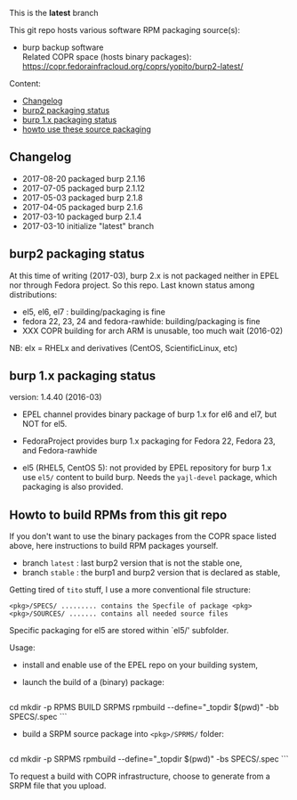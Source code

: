 
This is the **latest** branch

This git repo hosts various software RPM packaging source(s):

* burp backup software  
    Related COPR space (hosts binary packages): https://copr.fedorainfracloud.org/coprs/yopito/burp2-latest/

Content:

* [Changelog](#changelog)
* [burp2 packaging status](#burp2-packaging-status)
* [burp 1.x packaging status](#burp-1x-packaging-status)
* [howto use these source packaging](#howto-use-these-source-packaging)


## Changelog

* 2017-08-20 packaged burp 2.1.16
* 2017-07-05 packaged burp 2.1.12
* 2017-05-03 packaged burp 2.1.8
* 2017-04-05 packaged burp 2.1.6
* 2017-03-10 packaged burp 2.1.4
* 2017-03-10 initialize "latest" branch

## burp2 packaging status

At this time of writing (2017-03), burp 2.x is not packaged neither in EPEL nor through Fedora project. So this repo. 
Last known status among distributions: 

* el5, el6, el7 : building/packaging is fine
* fedora 22, 23, 24 and fedora-rawhide: building/packaging is fine
* XXX COPR building for arch ARM is unusable, too much wait (2016-02)

NB: elx = RHELx and derivatives  (CentOS, ScientificLinux, etc)


## burp 1.x packaging status

version: 1.4.40 (2016-03)

* EPEL channel provides binary package of burp 1.x for el6 and el7, but NOT for el5.
* FedoraProject provides burp 1.x packaging for Fedora 22, Fedora 23, and Fedora-rawhide

* el5 (RHEL5, CentOS 5): not provided by EPEL repository for burp 1.x  
  use `el5/` content to build burp. Needs the `yajl-devel` package, which packaging is also provided.


## Howto to build RPMs from this git repo

If you don't want to use the binary packages from the COPR space listed above, here instructions to build RPM packages yourself.

* branch `latest` : last burp2 version that is not the stable one,
* branch `stable` : the burp1 and burp2 version that is declared as stable,

Getting tired of `tito` stuff, I use a more conventional file structure:

```
<pkg>/SPECS/ ......... contains the Specfile of package <pkg>
<pkg>/SOURCES/ ....... contains all needed source files
```

Specific packaging for el5 are stored within `el5/' subfolder.

Usage: 

* install and enable use of the EPEL repo on your building system,

* launch the build of a (binary) package:  
    ```
cd <pkg>
mkdir -p RPMS BUILD SRPMS
rpmbuild --define="_topdir $(pwd)" -bb SPECS/<pkg>.spec
    ```

* build a SRPM source package into `<pkg>/SPRMS/` folder:  
    ```
cd <pkg>
mkdir -p SRPMS
rpmbuild --define="_topdir $(pwd)" -bs SPECS/<pkg>.spec
    ```

To request a build with COPR infrastructure, choose to generate from a SRPM file that you upload. 
